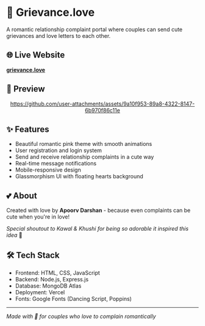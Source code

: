 # 💌 Grievance.love

A romantic relationship complaint portal where couples can send cute grievances and love letters to each other.

## 🌐 Live Website
**[grievance.love](https://grievance.love)**

## 📸 Preview
<div align="center">
  
https://github.com/user-attachments/assets/9a10f953-89a8-4322-8147-6b970f86c11e

</div>

## ✨ Features
- Beautiful romantic pink theme with smooth animations
- User registration and login system
- Send and receive relationship complaints in a cute way
- Real-time message notifications
- Mobile-responsive design
- Glassmorphism UI with floating hearts background

## 💕 About
Created with love by **Apoorv Darshan** - because even complaints can be cute when you're in love!

*Special shoutout to Kawal & Khushi for being so adorable it inspired this idea* 💖

## 🛠️ Tech Stack
- Frontend: HTML, CSS, JavaScript
- Backend: Node.js, Express.js
- Database: MongoDB Atlas
- Deployment: Vercel
- Fonts: Google Fonts (Dancing Script, Poppins)

---
*Made with 💖 for couples who love to complain romantically*
